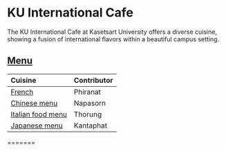 # KU International Cafe

The KU International Cafe at Kasetsart University offers a diverse cuisine, showing a fusion of international flavors within a beautiful campus setting.

## [Menu](menu.md)
| Cuisine                                   | Contributor                                         |
|:------------------------------------------|-----------------------------------------------------|
| [French](menu.md#French-food)             | Phiranat    |
| [Chinese menu](menu.md#chinese-food)      | Napasorn    | 
| [Italian food menu](menu.md#italian-food) | Thorung |
| [Japanese menu](menu.md#japanese-food)    | Kantaphat |
=======

